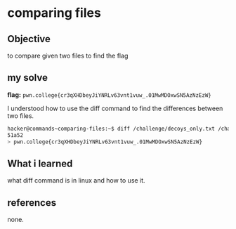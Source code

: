 # comparing files
## Objective
to compare given two files to find the flag
## my solve
**flag:** `pwn.college{cr3qXHDbeyJiYNRLv63vnt1vuw_.01MwMDOxwSN5AzNzEzW}`  

 I understood how to use the diff command to find the differences between two files.
```bash
hacker@commands~comparing-files:~$ diff /challenge/decoys_only.txt /challenge/decoys_and_real.txt
51a52
> pwn.college{cr3qXHDbeyJiYNRLv63vnt1vuw_.01MwMDOxwSN5AzNzEzW}
```
## What i learned
what diff command is in linux and how to use it.
## references
none.
